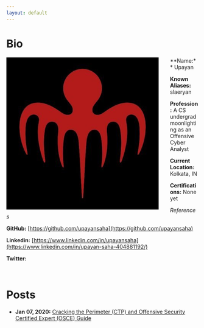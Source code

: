 ```yaml
---
layout: default
---
```


# Bio

<img style="padding-right: 30px;" align="left" src="assets/images/logo.jpeg">
**Name:** Upayan

**Known Aliases:** slaeryan

**Profession:** A CS undergrad moonlighting as an Offensive Cyber Analyst

**Current Location:** Kolkata, IN

**Certifications:** None yet

_References_

**GitHub:** [https://github.com/upayansaha](https://github.com/upayansaha)

**Linkedin:** [https://www.linkedin.com/in/upayansaha](https://www.linkedin.com/in/upayan-saha-404881192/)

**Twitter:** 

<br clear="left"/>

# Posts


- **Jan 07, 2020:** [Cracking the Perimeter (CTP) and Offensive Security Certified Expert (OSCE) Guide](./posts/ctp-osce-guide.html)


